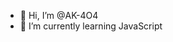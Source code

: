 - 👋 Hi, I’m @AK-4O4
- 🌱 I’m currently learning JavaScript

<!---
AK-4O4/AK-4O4 is a ✨ special ✨ repository because its `README.md` (this file) appears on your GitHub profile.
You can click the Preview link to take a look at your changes.
--->
